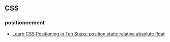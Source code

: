 ## CSS

### positionnement
- [Learn CSS Positioning in Ten Steps: position static relative absolute float](http://www.barelyfitz.com/screencast/html-training/css/positioning/)

